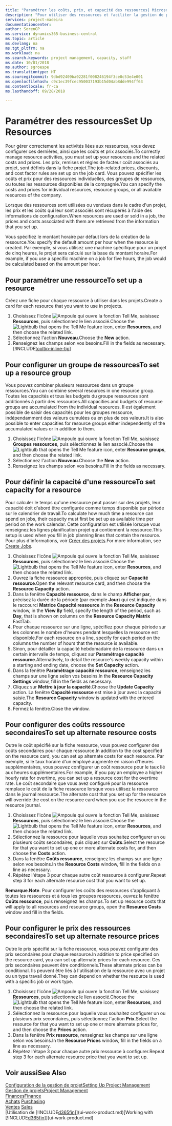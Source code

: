 ```yaml
---
title: "Paramétrer les coûts, prix, et capacité des ressources| Microsoft Docs"
description: "Pour utiliser des ressources et faciliter la gestion de projets, vous spécifiez les coûts et les prix des différents ressources ou groupes de ressources, et définissez la capacité ressource."
services: project-madeira
documentationcenter: 
author: SorenGP
ms.service: dynamics365-business-central
ms.topic: article
ms.devlang: na
ms.tgt_pltfrm: na
ms.workload: na
ms.search.keywords: project management, capacity, staff
ms.date: 10/01/2018
ms.author: sgroespe
ms.translationtype: HT
ms.sourcegitcommit: 9dbd92409ba02281f008246194f3ce0c53e4e001
ms.openlocfilehash: c9c1ec39fcec950037193b15d04ab8dde994ff63
ms.contentlocale: fr-ca
ms.lasthandoff: 09/28/2018

---
```

# <a name="set-up-resources"></a><span data-ttu-id="aed1d-103">Paramétrer des ressources</span><span class="sxs-lookup"><span data-stu-id="aed1d-103">Set Up Resources</span></span>
<span data-ttu-id="aed1d-104">Pour gérer correctement les activités liées aux ressources, vous devez configurer ces dernières, ainsi que les coûts et prix associés.</span><span class="sxs-lookup"><span data-stu-id="aed1d-104">To correctly manage resource activities, you must set up your resources and the related costs and prices.</span></span> <span data-ttu-id="aed1d-105">Les prix, remises et règles de facteur coût associés au projet, sont définis dans la fiche projet.</span><span class="sxs-lookup"><span data-stu-id="aed1d-105">The job-related prices, discounts, and cost factor rules are set up on the job card.</span></span> <span data-ttu-id="aed1d-106">Vous pouvez spécifier les coûts et prix pour des ressources individuelles, des groupes de ressources, ou toutes les ressources disponibles de la compagnie.</span><span class="sxs-lookup"><span data-stu-id="aed1d-106">You can specify the costs and prices for individual resources, resource groups, or all available resources of the company.</span></span>

<span data-ttu-id="aed1d-107">Lorsque des ressources sont utilisées ou vendues dans le cadre d'un projet, les prix et les coûts qui leur sont associés sont récupérés à l'aide des informations de configuration.</span><span class="sxs-lookup"><span data-stu-id="aed1d-107">When resources are used or sold in a job, the prices and costs associated with them are retrieved from the information that you set up.</span></span>

<span data-ttu-id="aed1d-108">Vous spécifiez le montant horaire par défaut lors de la création de la ressource.</span><span class="sxs-lookup"><span data-stu-id="aed1d-108">You specify the default amount per hour when the resource is created.</span></span> <span data-ttu-id="aed1d-109">Par exemple, si vous utilisez une machine spécifique pour un projet de cinq heures, le projet sera calculé sur la base du montant horaire.</span><span class="sxs-lookup"><span data-stu-id="aed1d-109">For example, if you use a specific machine on a job for five hours, the job would be calculated based on the amount per hour.</span></span>

## <a name="to-set-up-a-resource"></a><span data-ttu-id="aed1d-110">Pour paramétrer une ressource</span><span class="sxs-lookup"><span data-stu-id="aed1d-110">To set up a resource</span></span>
<span data-ttu-id="aed1d-111">Créez une fiche pour chaque ressource à utiliser dans les projets.</span><span class="sxs-lookup"><span data-stu-id="aed1d-111">Create a card for each resource that you want to use in projects.</span></span>

1. <span data-ttu-id="aed1d-112">Choisissez l'icône ![Ampoule qui ouvre la fonction Tell Me](media/ui-search/search_small.png "Dites-moi ce que vous voulez faire"), saisissez **Ressources**, puis sélectionnez le lien associé.</span><span class="sxs-lookup"><span data-stu-id="aed1d-112">Choose the ![Lightbulb that opens the Tell Me feature](media/ui-search/search_small.png "Tell me what you want to do") icon, enter **Resources**, and then choose the related link.</span></span>
2. <span data-ttu-id="aed1d-113">Sélectionnez l'action **Nouveau**.</span><span class="sxs-lookup"><span data-stu-id="aed1d-113">Choose the **New** action.</span></span>
3. <span data-ttu-id="aed1d-114">Renseignez les champs selon vos besoins.</span><span class="sxs-lookup"><span data-stu-id="aed1d-114">Fill in the fields as necessary.</span></span> [!INCLUDE[tooltip-inline-tip](includes/tooltip-inline-tip_md.md)]  

## <a name="to-set-up-a-resource-group"></a><span data-ttu-id="aed1d-115">Pour configurer un groupe de ressources</span><span class="sxs-lookup"><span data-stu-id="aed1d-115">To set up a resource group</span></span>
<span data-ttu-id="aed1d-116">Vous pouvez combiner plusieurs ressources dans un groupe ressources.</span><span class="sxs-lookup"><span data-stu-id="aed1d-116">You can combine several resources in one resource group.</span></span> <span data-ttu-id="aed1d-117">Toutes les capacités et tous les budgets du groupe ressources sont additionnés à partir des ressources.</span><span class="sxs-lookup"><span data-stu-id="aed1d-117">All capacities and budgets of resource groups are accumulated from the individual resources.</span></span> <span data-ttu-id="aed1d-118">Il est également possible de saisir des capacités pour les groupes ressource, indépendamment des valeurs cumulées ou en plus de ces valeurs.</span><span class="sxs-lookup"><span data-stu-id="aed1d-118">It is also possible to enter capacities for resource groups either independently of the accumulated values or in addition to them.</span></span>

1. <span data-ttu-id="aed1d-119">Choisissez l'icône ![Ampoule qui ouvre la fonction Tell Me](media/ui-search/search_small.png "Dites-moi ce que vous voulez faire"), saisissez **Groupes ressources**, puis sélectionnez le lien associé.</span><span class="sxs-lookup"><span data-stu-id="aed1d-119">Choose the ![Lightbulb that opens the Tell Me feature](media/ui-search/search_small.png "Tell me what you want to do") icon, enter **Resource groups**, and then choose the related link.</span></span>
2. <span data-ttu-id="aed1d-120">Sélectionnez l'action **Nouveau**.</span><span class="sxs-lookup"><span data-stu-id="aed1d-120">Choose the **New** action.</span></span>
3. <span data-ttu-id="aed1d-121">Renseignez les champs selon vos besoins.</span><span class="sxs-lookup"><span data-stu-id="aed1d-121">Fill in the fields as necessary.</span></span>

## <a name="to-set-capacity-for-a-resource"></a><span data-ttu-id="aed1d-122">Pour définir la capacité d'une ressource</span><span class="sxs-lookup"><span data-stu-id="aed1d-122">To set capacity for a resource</span></span>
<span data-ttu-id="aed1d-123">Pour calculer le temps qu'une ressource peut passer sur des projets, leur capacité doit d'abord être configurée comme temps disponible par période sur le calendrier de travail.</span><span class="sxs-lookup"><span data-stu-id="aed1d-123">To calculate how much time a resource can spend on jobs, their capacity must first be set up as available time per period on the work calendar.</span></span> <span data-ttu-id="aed1d-124">Cette configuration est utilisée lorsque vous renseignez les lignes planification projet qui contiennent la ressource.</span><span class="sxs-lookup"><span data-stu-id="aed1d-124">This setup is used when you fill in job planning lines that contain the resource.</span></span> <span data-ttu-id="aed1d-125">Pour plus d'informations, voir [Créer des projets](projects-how-create-jobs.md).</span><span class="sxs-lookup"><span data-stu-id="aed1d-125">For more information, see [Create Jobs](projects-how-create-jobs.md).</span></span>

1. <span data-ttu-id="aed1d-126">Choisissez l'icône ![Ampoule qui ouvre la fonction Tell Me](media/ui-search/search_small.png "Dites-moi ce que vous voulez faire"), saisissez **Ressources**, puis sélectionnez le lien associé.</span><span class="sxs-lookup"><span data-stu-id="aed1d-126">Choose the ![Lightbulb that opens the Tell Me feature](media/ui-search/search_small.png "Tell me what you want to do") icon, enter **Resources**, and then choose the related link.</span></span>
2. <span data-ttu-id="aed1d-127">Ouvrez la fiche ressource appropriée, puis cliquez sur **Capacité ressource**.</span><span class="sxs-lookup"><span data-stu-id="aed1d-127">Open the relevant resource card, and then choose the **Resource Capacity** action.</span></span>
3. <span data-ttu-id="aed1d-128">Dans la fenêtre **Capacité ressource**, dans le champ **Afficher par**, précisez la durée de la période (par exemple **Jour**) qui est indiquée dans le raccourci **Matrice Capacité ressource**.</span><span class="sxs-lookup"><span data-stu-id="aed1d-128">In the **Resource Capacity** window, in the **View By** field, specify the length of the period, such as **Day**, that is shown on columns on the **Resource Capacity Matrix** FastTab.</span></span>
4. <span data-ttu-id="aed1d-129">Pour chaque ressource sur une ligne, spécifiez pour chaque période sur les colonnes le nombre d'heures pendant lesquelles la ressource est disponible.</span><span class="sxs-lookup"><span data-stu-id="aed1d-129">For each resource on a line, specify for each period on the columns the number of hours that the resource is available.</span></span>
5. <span data-ttu-id="aed1d-130">Sinon, pour détailler la capacité hebdomadaire de la ressource dans un certain intervalle de temps, cliquez sur **Paramétrage capacité ressource**.</span><span class="sxs-lookup"><span data-stu-id="aed1d-130">Alternatively, to detail the resource's weekly capacity within a starting and ending date, choose the **Set Capacity** action.</span></span>
6. <span data-ttu-id="aed1d-131">Dans la fenêtre **Paramétrage capacité ressource**, renseignez les champs sur une ligne selon vos besoins.</span><span class="sxs-lookup"><span data-stu-id="aed1d-131">In the **Resource Capacity Settings** window, fill in the fields as necessary.</span></span>
7. <span data-ttu-id="aed1d-132">Cliquez sur **Mettre à jour la capacité**.</span><span class="sxs-lookup"><span data-stu-id="aed1d-132">Choose the **Update Capacity** action.</span></span> <span data-ttu-id="aed1d-133">La fenêtre **Capacité ressource** est mise à jour avec la capacité saisie.</span><span class="sxs-lookup"><span data-stu-id="aed1d-133">The **Resource Capacity** window is updated with the entered capacity.</span></span>
8. <span data-ttu-id="aed1d-134">Fermez la fenêtre.</span><span class="sxs-lookup"><span data-stu-id="aed1d-134">Close the window.</span></span>

## <a name="to-set-up-alternate-resource-costs"></a><span data-ttu-id="aed1d-135">Pour configurer des coûts ressource secondaires</span><span class="sxs-lookup"><span data-stu-id="aed1d-135">To set up alternate resource costs</span></span>
<span data-ttu-id="aed1d-136">Outre le coût spécifié sur la fiche ressource, vous pouvez configurer des coûts secondaires pour chaque ressource.</span><span class="sxs-lookup"><span data-stu-id="aed1d-136">In addition to the cost specified on the resource card, you can set up alternate costs for each resource.</span></span> <span data-ttu-id="aed1d-137">Par exemple, si le taux horaire d'un employé augmente en raison d'heures supplémentaires, vous pouvez configurer un coût ressource pour le taux lié aux heures supplémentaires.</span><span class="sxs-lookup"><span data-stu-id="aed1d-137">For example, if you pay an employee a higher hourly rate for overtime, you can set up a resource cost for the overtime rate.</span></span> <span data-ttu-id="aed1d-138">Le coût secondaire que vous avez configuré pour la ressource remplace le coût de la fiche ressource lorsque vous utilisez la ressource dans le journal ressource.</span><span class="sxs-lookup"><span data-stu-id="aed1d-138">The alternate cost that you set up for the resource will override the cost on the resource card when you use the resource in the resource journal.</span></span>

1. <span data-ttu-id="aed1d-139">Choisissez l'icône ![Ampoule qui ouvre la fonction Tell Me](media/ui-search/search_small.png "Dites-moi ce que vous voulez faire"), saisissez **Ressources**, puis sélectionnez le lien associé.</span><span class="sxs-lookup"><span data-stu-id="aed1d-139">Choose the ![Lightbulb that opens the Tell Me feature](media/ui-search/search_small.png "Tell me what you want to do") icon, enter **Resources**, and then choose the related link.</span></span>  
2. <span data-ttu-id="aed1d-140">Sélectionnez la ressource pour laquelle vous souhaitez configurer un ou plusieurs coûts secondaires, puis cliquez sur **Coûts**.</span><span class="sxs-lookup"><span data-stu-id="aed1d-140">Select the resource for that you want to set up one or more alternate costs for, and then choose the **Costs** action.</span></span>  
3. <span data-ttu-id="aed1d-141">Dans la fenêtre **Coûts ressource**, renseignez les champs sur une ligne selon vos besoins.</span><span class="sxs-lookup"><span data-stu-id="aed1d-141">In the **Resource Costs** window, fill in the fields on a line as necessary.</span></span>  
4. <span data-ttu-id="aed1d-142">Répétez l'étape 3 pour chaque autre coût ressource à configurer.</span><span class="sxs-lookup"><span data-stu-id="aed1d-142">Repeat step 3 for each alternate resource cost that you want to set up.</span></span>

<span data-ttu-id="aed1d-143">**Remarque**.</span><span class="sxs-lookup"><span data-stu-id="aed1d-143">**Note**.</span></span> <span data-ttu-id="aed1d-144">Pour configurer les coûts des ressources s'appliquant à toutes les ressources et à tous les groupes ressources, ouvrez la fenêtre **Coûts ressource**, puis renseignez les champs.</span><span class="sxs-lookup"><span data-stu-id="aed1d-144">To set up resource costs that will apply to all resources and resource groups, open the **Resource Costs** window and fill in the fields.</span></span>

## <a name="to-set-up-alternate-resource-prices"></a><span data-ttu-id="aed1d-145">Pour configurer le prix des ressources secondaires</span><span class="sxs-lookup"><span data-stu-id="aed1d-145">To set up alternate resource prices</span></span>
<span data-ttu-id="aed1d-146">Outre le prix spécifié sur la fiche ressource, vous pouvez configurer des prix secondaires pour chaque ressource.</span><span class="sxs-lookup"><span data-stu-id="aed1d-146">In addition to price specified on the resource card, you can set up alternate prices for each resource.</span></span> <span data-ttu-id="aed1d-147">Ces prix secondaires peuvent être conditionnels.</span><span class="sxs-lookup"><span data-stu-id="aed1d-147">These alternate prices can be conditional.</span></span> <span data-ttu-id="aed1d-148">Ils peuvent être liés à l'utilisation de la ressource avec un projet ou un type travail donné.</span><span class="sxs-lookup"><span data-stu-id="aed1d-148">They can depend on whether the resource is used with a specific job or work type.</span></span>

1. <span data-ttu-id="aed1d-149">Choisissez l'icône ![Ampoule qui ouvre la fonction Tell Me](media/ui-search/search_small.png "Dites-moi ce que vous voulez faire"), saisissez **Ressources**, puis sélectionnez le lien associé.</span><span class="sxs-lookup"><span data-stu-id="aed1d-149">Choose the ![Lightbulb that opens the Tell Me feature](media/ui-search/search_small.png "Tell me what you want to do") icon, enter **Resources**, and then choose the related link.</span></span>
2. <span data-ttu-id="aed1d-150">Sélectionnez la ressource pour laquelle vous souhaitez configurer un ou plusieurs prix secondaires, puis sélectionnez l'action **Prix**.</span><span class="sxs-lookup"><span data-stu-id="aed1d-150">Select the resource for that you want to set up one or more alternate prices for, and then choose the **Prices** action.</span></span>
3. <span data-ttu-id="aed1d-151">Dans la fenêtre **Prix ressource**, renseignez les champs sur une ligne selon vos besoins.</span><span class="sxs-lookup"><span data-stu-id="aed1d-151">In the **Resource Prices** window, fill in the fields on a line as necessary.</span></span>
4. <span data-ttu-id="aed1d-152">Répétez l'étape 3 pour chaque autre prix ressource à configurer.</span><span class="sxs-lookup"><span data-stu-id="aed1d-152">Repeat step 3 for each alternate resource price that you want to set up.</span></span>

## <a name="see-also"></a><span data-ttu-id="aed1d-153">Voir aussi</span><span class="sxs-lookup"><span data-stu-id="aed1d-153">See Also</span></span>
[<span data-ttu-id="aed1d-154">Configuration de la gestion de projet</span><span class="sxs-lookup"><span data-stu-id="aed1d-154">Setting Up Project Management</span></span>](projects-setup-projects.md)  
[<span data-ttu-id="aed1d-155">Gestion de projets</span><span class="sxs-lookup"><span data-stu-id="aed1d-155">Project Management</span></span>](projects-manage-projects.md)  
[<span data-ttu-id="aed1d-156">Finances</span><span class="sxs-lookup"><span data-stu-id="aed1d-156">Finance</span></span>](finance.md)  
<span data-ttu-id="aed1d-157">[Achats](purchasing-manage-purchasing.md)       </span><span class="sxs-lookup"><span data-stu-id="aed1d-157">[Purchasing](purchasing-manage-purchasing.md)       </span></span>  
<span data-ttu-id="aed1d-158">[Ventes](sales-manage-sales.md)    </span><span class="sxs-lookup"><span data-stu-id="aed1d-158">[Sales](sales-manage-sales.md)    </span></span>  
<span data-ttu-id="aed1d-159">[Utilisation de [!INCLUDE[d365fin](includes/d365fin_md.md)]](ui-work-product.md)</span><span class="sxs-lookup"><span data-stu-id="aed1d-159">[Working with [!INCLUDE[d365fin](includes/d365fin_md.md)]](ui-work-product.md)</span></span>  

